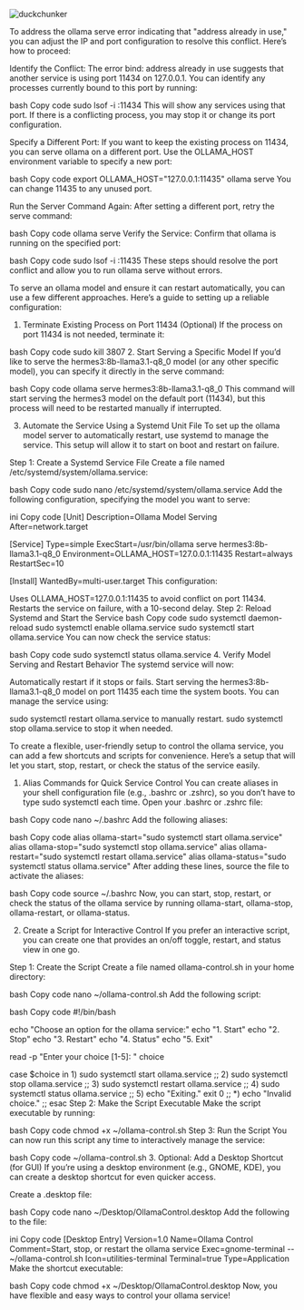 ![duckchunker](https://github.com/user-attachments/assets/dd30f0b2-e3fe-40af-b7ab-26b1924e7aab)

To address the ollama serve error indicating that "address already in use," you can adjust the IP and port configuration to resolve this conflict. Here’s how to proceed:

Identify the Conflict: The error bind: address already in use suggests that another service is using port 11434 on 127.0.0.1. You can identify any processes currently bound to this port by running:

bash
Copy code
sudo lsof -i :11434
This will show any services using that port. If there is a conflicting process, you may stop it or change its port configuration.

Specify a Different Port: If you want to keep the existing process on 11434, you can serve ollama on a different port. Use the OLLAMA_HOST environment variable to specify a new port:

bash
Copy code
export OLLAMA_HOST="127.0.0.1:11435"
ollama serve
You can change 11435 to any unused port.

Run the Server Command Again: After setting a different port, retry the serve command:

bash
Copy code
ollama serve
Verify the Service: Confirm that ollama is running on the specified port:

bash
Copy code
sudo lsof -i :11435
These steps should resolve the port conflict and allow you to run ollama serve without errors.

To serve an ollama model and ensure it can restart automatically, you can use a few different approaches. Here’s a guide to setting up a reliable configuration:

1. Terminate Existing Process on Port 11434 (Optional)
If the process on port 11434 is not needed, terminate it:

bash
Copy code
sudo kill 3807
2. Start Serving a Specific Model
If you’d like to serve the hermes3:8b-llama3.1-q8_0 model (or any other specific model), you can specify it directly in the serve command:

bash
Copy code
ollama serve hermes3:8b-llama3.1-q8_0
This command will start serving the hermes3 model on the default port (11434), but this process will need to be restarted manually if interrupted.

3. Automate the Service Using a Systemd Unit File
To set up the ollama model server to automatically restart, use systemd to manage the service. This setup will allow it to start on boot and restart on failure.

Step 1: Create a Systemd Service File
Create a file named /etc/systemd/system/ollama.service:

bash
Copy code
sudo nano /etc/systemd/system/ollama.service
Add the following configuration, specifying the model you want to serve:

ini
Copy code
[Unit]
Description=Ollama Model Serving
After=network.target

[Service]
Type=simple
ExecStart=/usr/bin/ollama serve hermes3:8b-llama3.1-q8_0
Environment=OLLAMA_HOST=127.0.0.1:11435
Restart=always
RestartSec=10

[Install]
WantedBy=multi-user.target
This configuration:

Uses OLLAMA_HOST=127.0.0.1:11435 to avoid conflict on port 11434.
Restarts the service on failure, with a 10-second delay.
Step 2: Reload Systemd and Start the Service
bash
Copy code
sudo systemctl daemon-reload
sudo systemctl enable ollama.service
sudo systemctl start ollama.service
You can now check the service status:

bash
Copy code
sudo systemctl status ollama.service
4. Verify Model Serving and Restart Behavior
The systemd service will now:

Automatically restart if it stops or fails.
Start serving the hermes3:8b-llama3.1-q8_0 model on port 11435 each time the system boots.
You can manage the service using:

sudo systemctl restart ollama.service to manually restart.
sudo systemctl stop ollama.service to stop it when needed.

To create a flexible, user-friendly setup to control the ollama service, you can add a few shortcuts and scripts for convenience. Here’s a setup that will let you start, stop, restart, or check the status of the service easily.

1. Alias Commands for Quick Service Control
You can create aliases in your shell configuration file (e.g., .bashrc or .zshrc), so you don’t have to type sudo systemctl each time. Open your .bashrc or .zshrc file:

bash
Copy code
nano ~/.bashrc
Add the following aliases:

bash
Copy code
alias ollama-start="sudo systemctl start ollama.service"
alias ollama-stop="sudo systemctl stop ollama.service"
alias ollama-restart="sudo systemctl restart ollama.service"
alias ollama-status="sudo systemctl status ollama.service"
After adding these lines, source the file to activate the aliases:

bash
Copy code
source ~/.bashrc
Now, you can start, stop, restart, or check the status of the ollama service by running ollama-start, ollama-stop, ollama-restart, or ollama-status.

2. Create a Script for Interactive Control
If you prefer an interactive script, you can create one that provides an on/off toggle, restart, and status view in one go.

Step 1: Create the Script
Create a file named ollama-control.sh in your home directory:

bash
Copy code
nano ~/ollama-control.sh
Add the following script:

bash
Copy code
#!/bin/bash

echo "Choose an option for the ollama service:"
echo "1. Start"
echo "2. Stop"
echo "3. Restart"
echo "4. Status"
echo "5. Exit"

read -p "Enter your choice [1-5]: " choice

case $choice in
    1)
        sudo systemctl start ollama.service
        ;;
    2)
        sudo systemctl stop ollama.service
        ;;
    3)
        sudo systemctl restart ollama.service
        ;;
    4)
        sudo systemctl status ollama.service
        ;;
    5)
        echo "Exiting."
        exit 0
        ;;
    *)
        echo "Invalid choice."
        ;;
esac
Step 2: Make the Script Executable
Make the script executable by running:

bash
Copy code
chmod +x ~/ollama-control.sh
Step 3: Run the Script
You can now run this script any time to interactively manage the service:

bash
Copy code
~/ollama-control.sh
3. Optional: Add a Desktop Shortcut (for GUI)
If you’re using a desktop environment (e.g., GNOME, KDE), you can create a desktop shortcut for even quicker access.

Create a .desktop file:

bash
Copy code
nano ~/Desktop/OllamaControl.desktop
Add the following to the file:

ini
Copy code
[Desktop Entry]
Version=1.0
Name=Ollama Control
Comment=Start, stop, or restart the ollama service
Exec=gnome-terminal -- ~/ollama-control.sh
Icon=utilities-terminal
Terminal=true
Type=Application
Make the shortcut executable:

bash
Copy code
chmod +x ~/Desktop/OllamaControl.desktop
Now, you have flexible and easy ways to control your ollama service!
